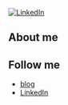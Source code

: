 [![LinkedIn](https://img.shields.io/badge/linkedin-%230077B5.svg?&style=for-the-badge&logo=linkedin&logoColor=white)](https://linkedin.com/in/jacobduijzer) 


## About me

## Follow me

* [blog](https://blog.duijzer.com)
* [LinkedIn](https://linkedin.com/in/jacobduijzer)




<!--
**jacobduijzer/jacobduijzer** is a ✨ _special_ ✨ repository because its `README.md` (this file) appears on your GitHub profile.

Here are some ideas to get you started:

- 🔭 I’m currently working on ...
- 🌱 I’m currently learning ...
- 👯 I’m looking to collaborate on ...
- 🤔 I’m looking for help with ...
- 💬 Ask me about ...
- 📫 How to reach me: ...
- 😄 Pronouns: ...
- ⚡ Fun fact: ...
-->

